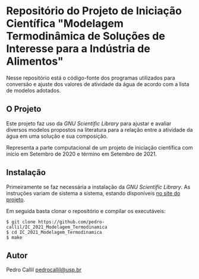 Repositório do Projeto de Iniciação Científica "Modelagem Termodinâmica de Soluções de Interesse para a Indústria de Alimentos"
===============================================================================================================================

Nesse repositório está o código-fonte dos programas utilizados para
conversão e ajuste dos valores de atividade da água de acordo com a
lista de modelos adotados.

O Projeto
---------

Este projeto faz uso da *GNU Scientific Library* para ajustar e avaliar
diversos modelos propostos na literatura para a relação entre a atividade
da água em uma solução e sua composição.

Representa a parte computacional de um projeto de iniciação científica com
início em Setembro de 2020 e término em Setembro de 2021.

Instalação
----------

Primeiramente se faz necessária a instalação da *GNU Scientific Library*.
As instruções variam de sistema a sistema, estando disponíveis
[no site do projeto](https://www.gnu.org/software/gsl/).

Em seguida basta clonar o repositório e compilar os executáveis:

```
$ git clone https://github.com/pedro-callil/IC_2021_Modelagem_Termodinamica
$ cd IC_2021_Modelagem_Termodinamica
$ make
```

Autor
-----

Pedro Callil <pedrocallil@usp.br>

